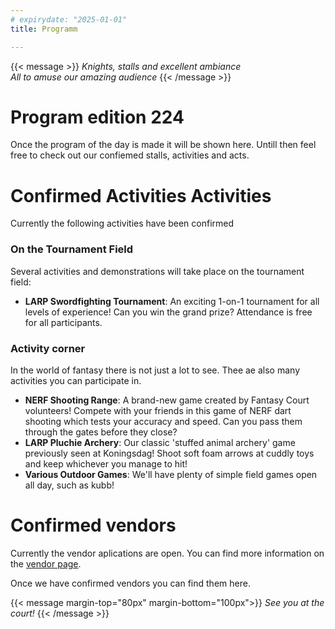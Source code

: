 ```yaml
---
# expirydate: "2025-01-01"
title: Programm

---
```


{{< message >}}
 _Knights, stalls and excellent ambiance_\
_All to amuse our amazing audience_
{{< /message >}}

# Program edition 224
Once the program of the day is made it will be shown here. Untill then feel free to check out our confiemed stalls, activities and acts.


# Confirmed Activities Activities

Currently the following activities have been confirmed

### On the Tournament Field
Several activities and demonstrations will  take place on the tournament field:
- **LARP Swordfighting Tournament**: An exciting 1-on-1 tournament for all levels of experience! Can you win the grand prize? Attendance is free for all participants.

### Activity corner
In the world of fantasy there is not just a lot to see. Thee ae also many activities you can participate in.
- **NERF Shooting Range**: A brand-new game created by Fantasy Court volunteers! Compete with your friends in this game of NERF dart shooting which tests your accuracy and speed. Can you pass them through the gates before they close?
- **LARP Pluchie Archery**: Our classic 'stuffed animal archery' game previously seen at Koningsdag! Shoot soft foam arrows at cuddly toys and keep whichever you manage to hit!
- **Various Outdoor Games**: We'll have plenty of simple field games open all day, such as kubb!


# Confirmed vendors
Currently the vendor aplications are open. You can find more information on the [vendor page](/standhouders).

Once we have confirmed vendors you can find them here.

{{< message margin-top="80px" margin-bottom="100px">}}
_See you at the court!_
{{< /message >}}

